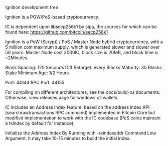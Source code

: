 Ignition development tree

Ignition is a POW/PoS-based cryptocurrency.

IC is dependent upon libsecp256k1 by sipa, the sources for which can be found here:
https://github.com/bitcoin/secp256k1

Ignition is a PoW (Scrypt) / PoS / Master Node hybrid cryptocurrency, with a 5 million coin maximum supply, which is generated slower and slower over 50 years. Master Node cost 3000IC, block size is 20MB, and block time is ~2Minutes.

Block Spacing: 120 Seconds
Diff Retarget: every Blocks
Maturity: 30 Blocks
Stake Minimum Age: 1/2 Hours

Port: 44144
RPC Port: 44155

For compiling on different architectures, see the docs/build-*os* documents. Otherwise, view releases page for windows qt-wallets.

IC includes an Address Index feature, based on the address index API (searchrawtransactions RPC command) implemented in Bitcoin Core but modified implementation to work with the IC codebase (PoS coins maintain a txindex by default for instance).

Initialize the Address Index By Running with -reindexaddr Command Line Argument.  It may take 10-15 minutes to build the initial index.
